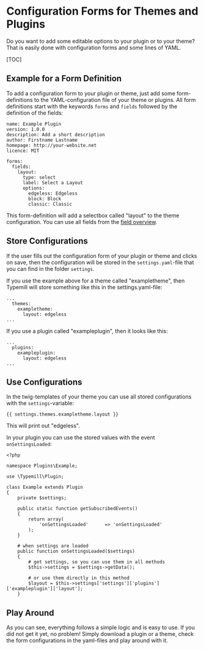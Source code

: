 # Configuration Forms for Themes and Plugins

Do you want to add some editable options to your plugin or to your theme? That is easily done with configuration forms and some lines of YAML.

[TOC]

## Example for a Form Definition

To add a configuration form to your plugin or theme, just add some form-definitions to the YAML-configuration file of your theme or plugins. All form definitions start with the keywords `forms` and `fields` followed by the definition of the fields: 

````
name: Example Plugin
version: 1.0.0
description: Add a short description
author: Firstname Lastname
homepage: http://your-website.net
licence: MIT

forms:
  fields:
    layout:
      type: select
      label: Select a Layout
      options:
        edgeless: Edgeless
        block: Block
        classic: Classic
````

This form-definition will add a selectbox called "layout" to the theme configuration. You can use all fields from the [field overview](/forms/field-overview).

## Store Configurations

If the user fills out the configuration form of your plugin or theme and clicks on save, then the configuration will be stored in the `settings.yaml`-file that you can find in the folder `settings`. 

If you use the example above for a theme called "exampletheme", then Typemill will store something like this in the settings.yaml-file:

```
...
  themes:
    exampletheme:
      layout: edgeless
...
```

If you use a plugin called "exampleplugin", then it looks like this: 

```
...
  plugins:
    exampleplugin:
      layout: edgeless
...
```


## Use Configurations

In the twig-templates of your theme you can use all stored configurations with the `settings`-variable:

```
{{ settings.themes.exampletheme.layout }} 
```

This will print out "edgeless".

In your plugin you can use the stored values with the event `onSettingsLoaded`:

```
<?php

namespace Plugins\Example;

use \Typemill\Plugin;

class Example extends Plugin
{	
    private $settings; 

    public static function getSubscribedEvents()
    {
		return array(
			'onSettingsLoaded'		=> 'onSettingsLoaded'
		);
    }
	
    # when settings are loaded
	public function onSettingsLoaded($settings)
	{
        # get settings, so you can use them in all methods
		$this->settings = $settings->getData();

        # or use them directly in this method
        $layout = $this->settings['settings']['plugins']['exampleplugin']['layout'];
	}

```

## Play Around

As you can see, everything follows a simple logic and is easy to use. If you did not get it yet, no problem! Simply download a plugin or a theme, check the form configurations in the yaml-files and play around with it.
